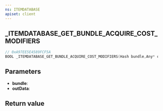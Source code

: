 ```yaml
---
ns: ITEMDATABASE
apiset: client
---
```

## _ITEMDATABASE_GET_BUNDLE_ACQUIRE_COST_MODIFIERS

```c
// 0xA97EE5E4589FCF5A
BOOL _ITEMDATABASE_GET_BUNDLE_ACQUIRE_COST_MODIFIERS(Hash bundle,Any* outData);
```


## Parameters
* **bundle**:
* **outData**:

## Return value

